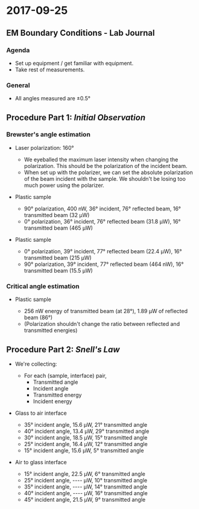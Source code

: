 # 2017-09-25
## EM Boundary Conditions - Lab Journal

### Agenda

 * Set up equipment / get familiar with equipment.
 * Take rest of measurements.

### General

 * All angles measured are ±0.5°


## Procedure Part 1: _Initial Observation_

### Brewster's angle estimation

 * Laser polarization: 160°

   * We eyeballed the maximum laser intensity when changing the polarization.
     This should be the polarization of the incident beam.
   * When set up with the polarizer, we can set the absolute polarization of
     the beam incident with the sample. We shouldn't be losing too much power
     using the polarizer.


 * Plastic sample

   * 90° polarization, 400 nW, 36° incident, 76° reflected beam, 16° transmitted
     beam (32 µW)
   * 0° polarization, 36° incident, 76° reflected beam (31.8 µW), 16°
     transmitted beam (465 µW)


 * Plastic sample

   * 0° polarization, 39° incident, 77° reflected beam (22.4 µW), 16°
     transmitted beam (215 µW)
   * 90° polarization, 39° incident, 77° reflected beam (464 nW), 16°
     transmitted beam (15.5 µW)


### Critical angle estimation

 * Plastic sample

   * 256 nW energy of transmitted beam (at 28°), 1.89 µW of reflected beam
     (86°)
   * (Polarization shouldn't change the ratio between reflected and
     transmitted energies)


## Procedure Part 2: _Snell's Law_

 * We're collecting:

   * For each (sample, interface) pair,
     * Transmitted angle
     * Incident angle
     * Transmitted energy
     * Incident energy

 * Glass to air interface

   * 35° incident angle, 15.6 µW, 21° transmitted angle
   * 40° incident angle, 13.4 µW, 29° transmitted angle
   * 30° incident angle, 18.5 µW, 15° transmitted angle
   * 25° incident angle, 16.4 µW, 12° transmitted angle
   * 15° incident angle, 15.6 µW, 5° transmitted angle

 * Air to glass interface

   * 15° incident angle, 22.5 µW, 6° transmitted angle
   * 25° incident angle, ---- µW, 10° transmitted angle
   * 35° incident angle, ---- µW, 14° transmitted angle
   * 40° incident angle, ---- µW, 16° transmitted angle
   * 45° incident angle, 21.5 µW, 9° transmitted angle
